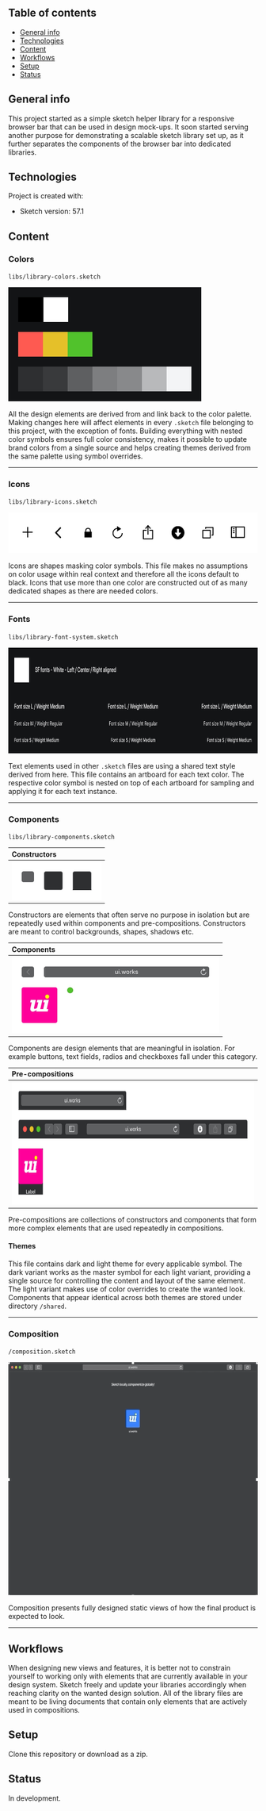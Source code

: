 ## Table of contents
* [General info](#general-info)
* [Technologies](#technologies)
* [Content](#content)
* [Workflows](#workflows)
* [Setup](#setup)
* [Status](#status)

## General info
This project started as a simple sketch helper library for a responsive browser bar that can be used in design mock-ups. It soon started serving another purpose for demonstrating a scalable sketch library set up, as it further separates the components of the browser bar into dedicated libraries.
	
## Technologies
Project is created with:
* Sketch version: 57.1

## Content

### Colors

`libs/library-colors.sketch`

<img src="img/library-colors.jpg" width="390" height="230"/>

All the design elements are derived from and link back to the color palette. Making changes here will affect elements in every `.sketch` file belonging to this project, with the exception of fonts. Building everything with nested color symbols ensures full color consistency, makes it possible to update brand colors from a single source and helps creating themes derived from the same palette using symbol overrides.

---

### Icons

`libs/library-icons.sketch`

<img src="img/library-icons.jpg" width="516" height="82"/>

Icons are shapes masking color symbols. This file makes no assumptions on color usage within real context and therefore all the icons default to black. Icons that use more than one color are constructed out of as many dedicated shapes as there are needed colors.

---

### Fonts

`libs/library-font-system.sketch`

<img src="img/fonts-white.jpg" width="840" height="213"/>

Text elements used in other `.sketch` files are using a shared text style derived from here. This file contains an artboard for each text color. The respective color symbol is nested on top of each artboard for sampling and applying it for each text instance.

---

### Components

`libs/library-components.sketch`

| Constructors |
|:--- |
| <img src="img/constructors-dark.jpg" width="181" height="78"/> |

Constructors are elements that often serve no purpose in isolation but are repeatedly used within components and pre-compositions. Constructors are meant to control backgrounds, shapes, shadows etc.

| Components |
|:--- |
| <img src="img/components-dark.jpg" width="419" height="154"/> |

Components are design elements that are meaningful in isolation. For example buttons, text fields, radios and checkboxes fall under this category.

| Pre-compositions |
|:--- |
| <img src="img/pre-compositions-dark.jpg" width="720" height="249"/> |

Pre-compositions are collections of constructors and components that form more complex elements that are used repeatedly in compositions.

#### Themes

This file contains dark and light theme for every applicable symbol. The dark variant works as the master symbol for each light variant, providing a single source for controlling the content and layout of the same element. The light variant makes use of color overrides to create the wanted look. Components that appear identical across both themes are stored under directory `/shared`.

---

### Composition

`/composition.sketch`

<img src="img/composition.gif" width="660" height="470"/>

Composition presents fully designed static views of how the final product is expected to look.

---

## Workflows

When designing new views and features, it is better not to constrain yourself to working only with elements that are currently available in your design system. Sketch freely and update your libraries accordingly when reaching clarity on the wanted design solution. All of the library files are meant to be living documents that contain only elements that are actively used in compositions. 

## Setup
Clone this repository or download as a zip.

## Status

In development.